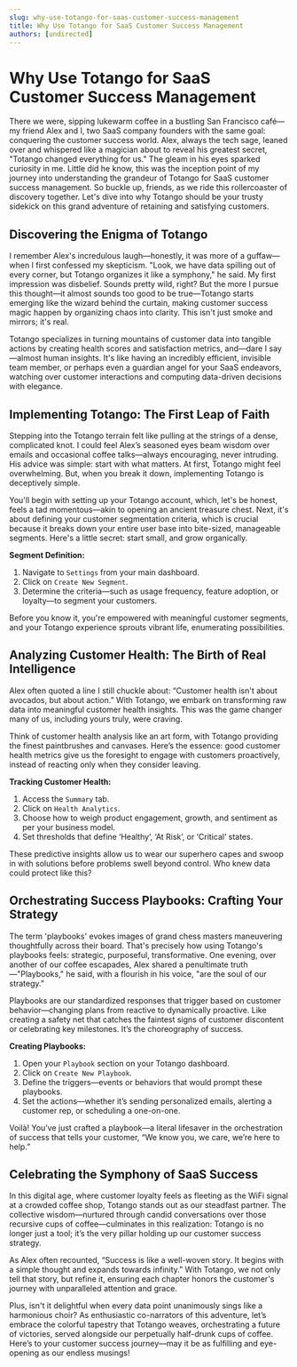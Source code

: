 ```yaml
---
slug: why-use-totango-for-saas-customer-success-management
title: Why Use Totango for SaaS Customer Success Management
authors: [undirected]
---
```



# Why Use Totango for SaaS Customer Success Management

There we were, sipping lukewarm coffee in a bustling San Francisco café—my friend Alex and I, two SaaS company founders with the same goal: conquering the customer success world. Alex, always the tech sage, leaned over and whispered like a magician about to reveal his greatest secret, "Totango changed everything for us." The gleam in his eyes sparked curiosity in me. Little did he know, this was the inception point of my journey into understanding the grandeur of Totango for SaaS customer success management. So buckle up, friends, as we ride this rollercoaster of discovery together. Let's dive into why Totango should be your trusty sidekick on this grand adventure of retaining and satisfying customers. 

## Discovering the Enigma of Totango

I remember Alex's incredulous laugh—honestly, it was more of a guffaw—when I first confessed my skepticism. "Look, we have data spilling out of every corner, but Totango organizes it like a symphony," he said. My first impression was disbelief. Sounds pretty wild, right? But the more I pursue this thought—it almost sounds too good to be true—Totango starts emerging like the wizard behind the curtain, making customer success magic happen by organizing chaos into clarity. This isn't just smoke and mirrors; it's real. 

Totango specializes in turning mountains of customer data into tangible actions by creating health scores and satisfaction metrics, and—dare I say—almost human insights. It's like having an incredibly efficient, invisible team member, or perhaps even a guardian angel for your SaaS endeavors, watching over customer interactions and computing data-driven decisions with elegance. 

## Implementing Totango: The First Leap of Faith

Stepping into the Totango terrain felt like pulling at the strings of a dense, complicated knot. I could feel Alex’s seasoned eyes beam wisdom over emails and occasional coffee talks—always encouraging, never intruding. His advice was simple: start with what matters. At first, Totango might feel overwhelming. But, when you break it down, implementing Totango is deceptively simple. 

You'll begin with setting up your Totango account, which, let's be honest, feels a tad momentous—akin to opening an ancient treasure chest. Next, it's about defining your customer segmentation criteria, which is crucial because it breaks down your entire user base into bite-sized, manageable segments. Here's a little secret: start small, and grow organically.

**Segment Definition:**

1. Navigate to `Settings` from your main dashboard.
2. Click on `Create New Segment`.
3. Determine the criteria—such as usage frequency, feature adoption, or loyalty—to segment your customers.

Before you know it, you're empowered with meaningful customer segments, and your Totango experience sprouts vibrant life, enumerating possibilities.

## Analyzing Customer Health: The Birth of Real Intelligence

Alex often quoted a line I still chuckle about: “Customer health isn't about avocados, but about action.” With Totango, we embark on transforming raw data into meaningful customer health insights. This was the game changer many of us, including yours truly, were craving.

Think of customer health analysis like an art form, with Totango providing the finest paintbrushes and canvases. Here’s the essence: good customer health metrics give us the foresight to engage with customers proactively, instead of reacting only when they consider leaving.

**Tracking Customer Health:**

1. Access the `Summary` tab.
2. Click on `Health Analytics`.
3. Choose how to weigh product engagement, growth, and sentiment as per your business model.
4. Set thresholds that define ‘Healthy’, ‘At Risk’, or ‘Critical’ states.

These predictive insights allow us to wear our superhero capes and swoop in with solutions before problems swell beyond control. Who knew data could protect like this?

## Orchestrating Success Playbooks: Crafting Your Strategy 

The term 'playbooks' evokes images of grand chess masters maneuvering thoughtfully across their board. That's precisely how using Totango's playbooks feels: strategic, purposeful, transformative. One evening, over another of our coffee escapades, Alex shared a penultimate truth—"Playbooks," he said, with a flourish in his voice, "are the soul of our strategy."

Playbooks are our standardized responses that trigger based on customer behavior—changing plans from reactive to dynamically proactive. Like creating a safety net that catches the faintest signs of customer discontent or celebrating key milestones. It’s the choreography of success.

**Creating Playbooks:**

1. Open your `Playbook` section on your Totango dashboard.
2. Click on `Create New Playbook`.
3. Define the triggers—events or behaviors that would prompt these playbooks.
4. Set the actions—whether it’s sending personalized emails, alerting a customer rep, or scheduling a one-on-one. 

Voilà! You’ve just crafted a playbook—a literal lifesaver in the orchestration of success that tells your customer, “We know you, we care, we’re here to help.”

## Celebrating the Symphony of SaaS Success

In this digital age, where customer loyalty feels as fleeting as the WiFi signal at a crowded coffee shop, Totango stands out as our steadfast partner. The collective wisdom—nurtured through candid conversations over those recursive cups of coffee—culminates in this realization: Totango is no longer just a tool; it’s the very pillar holding up our customer success strategy.

As Alex often recounted, “Success is like a well-woven story. It begins with a simple thought and expands towards infinity.” With Totango, we not only tell that story, but refine it, ensuring each chapter honors the customer's journey with unparalleled attention and grace. 

Plus, isn't it delightful when every data point unanimously sings like a harmonious choir? As enthusiastic co-narrators of this adventure, let’s embrace the colorful tapestry that Totango weaves, orchestrating a future of victories, served alongside our perpetually half-drunk cups of coffee. Here’s to your customer success journey—may it be as fulfilling and eye-opening as our endless musings!